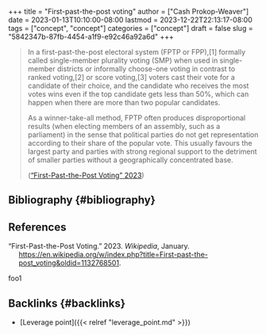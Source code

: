 +++
title = "First-past-the-post voting"
author = ["Cash Prokop-Weaver"]
date = 2023-01-13T10:10:00-08:00
lastmod = 2023-12-22T22:13:17-08:00
tags = ["concept", "concept"]
categories = ["concept"]
draft = false
slug = "5842347b-87fb-4454-a1f9-e92c46a92a6d"
+++

> In a first-past-the-post electoral system (FPTP or FPP),[1] formally called single-member plurality voting (SMP) when used in single-member districts or informally choose-one voting in contrast to ranked voting,[2] or score voting,[3] voters cast their vote for a candidate of their choice, and the candidate who receives the most votes wins even if the top candidate gets less than 50%, which can happen when there are more than two popular candidates.
>
> As a winner-take-all method, FPTP often produces disproportional results (when electing members of an assembly, such as a parliament) in the sense that political parties do not get representation according to their share of the popular vote. This usually favours the largest party and parties with strong regional support to the detriment of smaller parties without a geographically concentrated base.
>
> (<a href="#citeproc_bib_item_1">“First-Past-the-Post Voting” 2023</a>)


## Bibliography {#bibliography}

## References

<style>.csl-entry{text-indent: -1.5em; margin-left: 1.5em;}</style><div class="csl-bib-body">
  <div class="csl-entry"><a id="citeproc_bib_item_1"></a>“First-Past-the-Post Voting.” 2023. <i>Wikipedia</i>, January. <a href="https://en.wikipedia.org/w/index.php?title=First-past-the-post_voting&oldid=1132768501">https://en.wikipedia.org/w/index.php?title=First-past-the-post_voting&#38;oldid=1132768501</a>.</div>
</div>

foo1


## Backlinks {#backlinks}

-   [Leverage point]({{< relref "leverage_point.md" >}})
